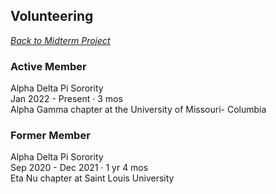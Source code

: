 ## **Volunteering**
*[Back to Midterm Project](https://github.com/rosawessel/midterm/blob/main/README.md)*

### **Active Member**
Alpha Delta Pi Sorority  
Jan 2022 - Present · 3 mos  
Alpha Gamma chapter at the University of Missouri- Columbia

### **Former Member**
Alpha Delta Pi Sorority  
Sep 2020 - Dec 2021 · 1 yr 4 mos  
Eta Nu chapter at Saint Louis University  
